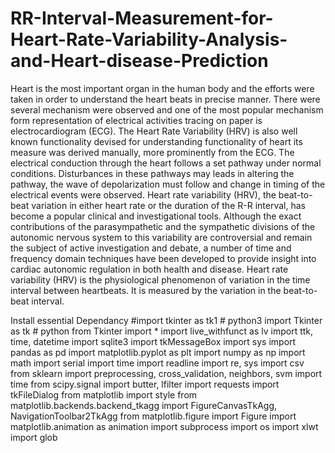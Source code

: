# RR-Interval-Measurement-for-Heart-Rate-Variability-Analysis-and-Heart-disease-Prediction
Heart is the most important organ in the human body and the efforts were taken in order to understand the heart beats in precise manner. There were several mechanism were observed
and one of the most popular mechanism form representation of electrical activities tracing on paper is electrocardiogram (ECG). The Heart Rate Variability (HRV) is also well known
functionality devised for understanding functionality of heart its measure was derived manually, more prominently from the ECG. The electrical conduction through the heart follows
a set pathway under normal conditions. Disturbances in these pathways may leads in altering the pathway, the wave of depolarization must follow and change in timing of the electrical events were observed. Heart rate variability (HRV), the beat-to-beat variation in either heart rate or the duration of the R-R interval, has become a popular clinical and investigational tools. Although the exact contributions of the parasympathetic and the sympathetic divisions of the autonomic nervous system to this variability are controversial and remain the subject of active investigation and debate, a number of time and frequency domain techniques have been developed to provide insight into cardiac autonomic regulation in both health and disease. Heart rate variability (HRV) is the physiological phenomenon of variation in the time interval between heartbeats. It is measured by the variation in the beat-to-beat interval.


Install essential Dependancy
#import tkinter as tk1   # python3
import Tkinter as tk   # python
from Tkinter import *
import live_withfunct as lv
import ttk, time, datetime
import sqlite3
import tkMessageBox
import sys
import pandas as pd
import matplotlib.pyplot as plt
import numpy as np
import math
import serial
import time
import readline
import re, sys
import csv
from sklearn import preprocessing, cross_validation, neighbors, svm
import time
from scipy.signal import butter, lfilter
import requests
import tkFileDialog
from matplotlib import style
from matplotlib.backends.backend_tkagg import FigureCanvasTkAgg, NavigationToolbar2TkAgg
from matplotlib.figure import Figure
import matplotlib.animation as animation
import subprocess
import os
import xlwt
import glob
